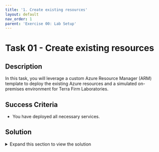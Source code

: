 ```yaml
---
title: '1. Create existing resources'
layout: default
nav_order: 1
parent: 'Exercise 00: Lab Setup'
---
```


# Task 01 - Create existing resources

## Description

In this task, you will leverage a custom Azure Resource Manager (ARM) template to deploy the existing Azure resources and a simulated on-premises environment for Terra Firm Laboratories.

## Success Criteria

* You have deployed all necessary services.

## Solution

<details markdown="block">
<summary>Expand this section to view the solution</summary>

1. Sign in to the [Azure Portal](https://portal.azure.com).

1. Open another browser tab, and navigate to the ARM template: [ARM Template on GitHub](https://github.com/microsoft/Microsoft-TechExcel-Migrate-Linux-Workloads/tree/main/resources/deployment).

1. Select **Deploy to Azure**. This will open a new browser tab to the Azure Portal for custom deployments.

    ![The GitHub page with Deploy to Azure button highlighted.](../../resources/images/lab00_01_CreateResources.png "GitHub page to Deploy to Azure.")

1. If prompted, sign in with an account that is an owner of the Azure Subscription.

1. Fill in the required ARM template parameters.
    1. Create a new **Resource group**.
    1. Select a **Region**
    1. Specify a **Resource Name Base** (specify a base value that includes your initials to keep unique to prevent naming conflicts, for example, `terrafirmhw`).
    1. Specify a **User Defined Password** (this will be a password that you will use to log into the provisioned VM - replace the `************` with your own password).
        1. > **Important** For your password use at least 12 characters, combine uppercase and lowercase letters, numbers, and special characters. Avoid common words and personal information.
    1. Select **Review + create**

    ![Custom deployment with details for ARM Template set.](../../resources/images/lab00_01_CustomDeployment.png "Custom deployment for ARM template")

1. Agree to the Terms and conditions and select **Create**.

    The deployment is now underway. On average, this process can take 30 minutes to complete. It is important that you monitor the deployment progress to ensure there are no problems. You can monitor progress by selecting the notification bell in the upper right corner and selecting **Deployment in progress...**

    >**Note**: While automation can make things simpler and repeatable, sometimes it can fail. If at any time during the ARM template deployment there is a failure, review the failure, delete the Resource Group, and try the ARM template again. Review the failures and adjust for errors as appropriate.

    Once the ARM template is deployed, the status will change to complete.

   **Note**: Verify deployment success of each resource.  Transient errors are possible and can cause problems later in the hands on lab.

</details>
